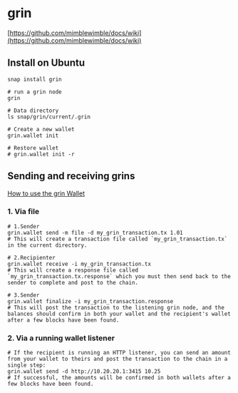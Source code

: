 # grin

[https://github.com/mimblewimble/docs/wiki](https://github.com/mimblewimble/docs/wiki)

## Install on Ubuntu

```
snap install grin

# run a grin node
grin

# Data directory
ls snap/grin/current/.grin

# Create a new wallet
grin.wallet init

# Restore wallet
# grin.wallet init -r
```

## Sending and receiving grins

[How to use the grin Wallet](https://github.com/mimblewimble/docs/wiki/How-to-use-the-Grin-wallet)

### 1. Via file

```
# 1.Sender
grin.wallet send -m file -d my_grin_transaction.tx 1.01
# This will create a transaction file called `my_grin_transaction.tx` in the current directory.

# 2.Recipienter
grin.wallet receive -i my_grin_transaction.tx
# This will create a response file called `my_grin_transaction.tx.response` which you must then send back to the sender to complete and post to the chain.

# 3.Sender
grin.wallet finalize -i my_grin_transaction.response
# This will post the transaction to the listening grin node, and the balances should confirm in both your wallet and the recipient's wallet after a few blocks have been found.
```

### 2. Via a running wallet listener

```
# If the recipient is running an HTTP listener, you can send an amount from your wallet to theirs and post the transaction to the chain in a single step:
grin.wallet send -d http://10.20.20.1:3415 10.25
# If successful, the amounts will be confirmed in both wallets after a few blocks have been found.
```

